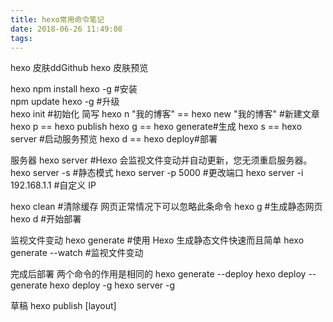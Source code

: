 ```yaml
---
title: hexo常用命令笔记
date: 2018-06-26 11:49:08
tags:
---
```


hexo 皮肤ddGithub
hexo 皮肤预览

hexo
npm install hexo -g #安装  
npm update hexo -g #升级  
hexo init #初始化
简写
hexo n "我的博客" == hexo new "我的博客" #新建文章
hexo p == hexo publish
hexo g == hexo generate#生成
hexo s == hexo server #启动服务预览
hexo d == hexo deploy#部署

服务器
hexo server #Hexo 会监视文件变动并自动更新，您无须重启服务器。
hexo server -s #静态模式
hexo server -p 5000 #更改端口
hexo server -i 192.168.1.1 #自定义 IP

hexo clean #清除缓存 网页正常情况下可以忽略此条命令
hexo g #生成静态网页
hexo d #开始部署

监视文件变动
hexo generate #使用 Hexo 生成静态文件快速而且简单
hexo generate --watch #监视文件变动

完成后部署
两个命令的作用是相同的
hexo generate --deploy
hexo deploy --generate
hexo deploy -g
hexo server -g

草稿
hexo publish [layout] <title>

模版
hexo new "postName" #新建文章
hexo new page "pageName" #新建页面
hexo generate #生成静态页面至public目录
hexo server #开启预览访问端口（默认端口4000，'ctrl + c'关闭server）
hexo deploy #将.deploy目录部署到GitHub

hexo new [layout] <title>
hexo new photo "My Gallery"
hexo new "Hello World" --lang tw

变量	描述
layout	布局
title	标题
date	文件建立日期
title: 使用Hexo搭建个人博客
layout: post
date: 2014-03-03 19:07:43
comments: true
categories: Blog
tags: [Hexo]
keywords: Hexo, Blog
description: 生命在于折腾，又把博客折腾到Hexo了。给Hexo点赞。
模版（Scaffold）
hexo new photo "My Gallery"

变量	描述
layout	布局
title	标题
date	文件建立日期
设置文章摘要
以上是文章摘要 <!--more--> 以下是余下全文 
写作
hexo new page <title>
hexo new post <title>

变量	描述
:title	标题
:year	建立的年份（4 位数）
:month	建立的月份（2 位数）
:i_month	建立的月份（去掉开头的零）
:day	建立的日期（2 位数）
:i_day	建立的日期（去掉开头的零）
推送到服务器上
hexo n #写文章
hexo g #生成
hexo d #部署 #可与hexo g合并为 hexo d -g

报错
1.找不到git部署
ERROR Deployer not found: git
解决方法

npm install hexo-deployer-git --save

3.部署类型设置git
hexo 3.0 部署类型不再是github，_config.yml 中修改

# Deployment
## Docs: http://hexo.io/docs/deployment.html
deploy:
  type: git
  repository: git@***.github.com:***/***.github.io.git
  branch: master
4. xcodebuild
xcode-select: error: tool 'xcodebuild' requires Xcode, but active developer directory '/Library/Developer/CommandLineTools' is a command line tools instance

npm install bcrypt

5. RSS不显示
安装RSS插件

npm install hexo-generator-feed --save

开启RSS功能

编辑hexo/_config.yml，添加如下代码：

rss: /atom.xml #rss地址  默认即可
开启评论

1.我使用多说代替自带的评论，在多说 网站注册 > 后台管理 > 添加新站点 > 工具 === 复制通用代码 里面有 short_name

在根目录 _config.yml 添加一行 disqus_shortname: jslite 是在多说注册时产生的
复制到 themes\landscape\layout\_partial\article.ejs
把
<% if (!index && post.comments && config.disqus_shortname){ %>
<section id="comments">
<div id="disqus_thread">
  <noscript>Please enable JavaScript to view the <a href="//disqus.com/?ref_noscript">comments powered by Disqus.</a></noscript>
</div>
</section>
<% } %>
改为

<% if (!index && post.comments && config.disqus_shortname){ %>
  <section id="comments">
    <!-- 多说评论框 start -->
    <div class="ds-thread" data-thread-key="<%= post.layout %>-<%= post.slug %>" data-title="<%= post.title %>" data-url="<%= page.permalink %>"></div>
    <!-- 多说评论框 end -->
    <!-- 多说公共JS代码 start (一个网页只需插入一次) -->
    <script type="text/javascript">
    var duoshuoQuery = {short_name:'<%= config.disqus_shortname %>'};
      (function() {
        var ds = document.createElement('script');
        ds.type = 'text/javascript';ds.async = true;
        ds.src = (document.location.protocol == 'https:' ? 'https:' : 'http:') + '//static.duoshuo.com/embed.js';
        ds.charset = 'UTF-8';
        (document.getElementsByTagName('head')[0] 
         || document.getElementsByTagName('body')[0]).appendChild(ds);
      })();
      </script>
    <!-- 多说公共JS代码 end -->
  </section>
<% } %>
